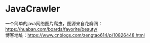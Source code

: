 # JavaCrawler
一个简单的java网络图片爬虫，图源来自花瓣网：https://huaban.com/boards/favorite/beauty/ \
博客地址：https://www.cnblogs.com/zengtao614/p/10826448.html
